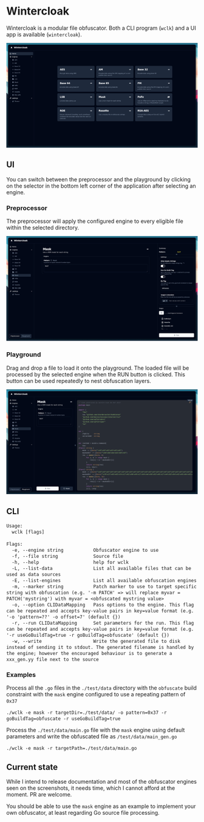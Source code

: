 # Wintercloak
Wintercloak is a modular file obfuscator. Both a CLI program (`wclk`) and a UI app is available (`wintercloak`).

<img src="https://raw.githubusercontent.com/ma111e/wintercloak/main/readme/preview_home.png" />

## UI
You can switch between the preprocessor and the playground by clicking on the selector in the bottom left corner of the application after selecting an engine.

### Preprocessor
The preprocessor will apply the configured engine to every eligible file within the selected directory.

<img src="https://raw.githubusercontent.com/ma111e/wintercloak/main/readme/preview_preproc.png" />

### Playground
Drag and drop a file to load it onto the playground. The loaded file will be processed by the selected engine when the RUN button is clicked. This button can be used repeatedly to nest obfuscation layers.

<img src="https://raw.githubusercontent.com/ma111e/wintercloak/main/readme/preview_playground.png" />

## CLI
```
Usage:
  wclk [flags]

Flags:
  -e, --engine string           Obfuscator engine to use
  -f, --file string             Source file
  -h, --help                    help for wclk
  -L, --list-data               List all available files that can be used as data sources
  -E, --list-engines            List all available obfuscation engines
  -m, --marker string           Patch marker to use to target specific string with obfuscation (e.g. '-m PATCH' => will replace myvar = PATCH('mystring') with myvar = <obfuscated mystring value>
  -o, --option CLIDataMapping   Pass options to the engine. This flag can be repeated and accepts key-value pairs in key=value format (e.g. '-o 'pattern=??' -o offset=7' (default {})
  -r, --run CLIDataMapping      Set parameters for the run. This flag can be repeated and accepts key-value pairs in key=value format (e.g. '-r useGoBuildTag=true -r goBuildTag=obfuscate' (default {})
  -w, --write                   Write the generated file to disk instead of sending it to stdout. The generated filename is handled by the engine; however the encouraged behaviour is to generate a xxx_gen.yy file next to the source
```

### Examples

Process all the `.go` files in the `./test/data` directory with the `obfuscate` build constraint with the `mask` engine configured to use a repeating pattern of `0x37`
```
./wclk -e mask -r targetDir=./test/data/ -o pattern=0x37 -r goBuildTag=obfuscate -r useGoBuildTag=true
```

Process the `./test/data/main.go` file with the `mask` engine using default parameters and write the obfuscated file as `/test/data/main_gen.go`
```
./wclk -e mask -r targetPath=./test/data/main.go
```

## Current state
While I intend to release documentation and most of the obfuscator engines seen on the screenshots, it needs time, which I cannot afford at the moment. PR are welcome.

You should be able to use the `mask` engine as an example to implement your own obfuscator, at least regarding Go source file processing.